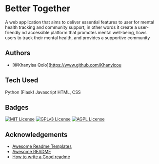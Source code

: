 
# Better Together

A web application that aims to deliver essential  features to user for mental health tracking and community support, in other words it create a user-friendly nd accessible platform that promotes mental well-being, llows users to track their mental health, and provides a supportive community


## Authors

- [@Khanyisa Qolo](https://www.github.com/Khanyicou

## Tech Used
Python (Flask)
Javascript
HTML, CSS


## Badges

[![MIT License](https://img.shields.io/badge/License-MIT-green.svg)](https://choosealicense.com/licenses/mit/)
[![GPLv3 License](https://img.shields.io/badge/License-GPL%20v3-yellow.svg)](https://opensource.org/licenses/)
[![AGPL License](https://img.shields.io/badge/license-AGPL-blue.svg)](http://www.gnu.org/licenses/agpl-3.0)


## Acknowledgements

 - [Awesome Readme Templates](https://awesomeopensource.com/project/elangosundar/awesome-README-templates)
 - [Awesome README](https://github.com/matiassingers/awesome-readme)
 - [How to write a Good readme](https://bulldogjob.com/news/449-how-to-write-a-good-readme-for-your-github-project)


